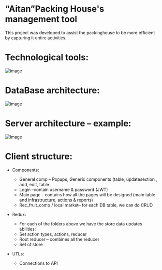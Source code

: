 # “Aitan”Packing House's management tool
This project was developed to assist the packinghouse to be more efficient by capturing it entire activities.

# Technological tools:
 ![image](https://user-images.githubusercontent.com/58429034/198946311-32c66cd0-5eed-421a-8c4b-35bfc9e88718.png)
 
# DataBase architecture:
 ![image](https://user-images.githubusercontent.com/58429034/198946356-1bf1122b-99c5-481f-b1d5-975c72801595.png)

# Server architecture – example:
 ![image](https://user-images.githubusercontent.com/58429034/198946377-daca0a82-c42b-40d2-9b22-fc45c9886b7b.png)


# Client structure:
 * Components:
      * General comp – Popups, Generic components (table, updatesection , add, edit, table
      * Login –contain username & password (JWT)
      * Main page – contains how all the pages will be designed (main table and infrastructure, actions & reports)
      * Rec_fruit_comp / local market– for each DB table, we can do CRUD
      
 * Redux:
      * For each of the folders above we have the store data updates abilities:
      * Set action types, actions, reducer 
      * Root reducer – combines all the reducer
      * Set of store

 * UTLs:
      * Connections to API
